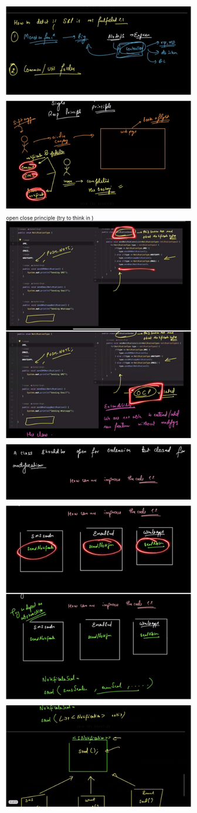 ![1702999009864](image/solid/1702999009864.png)

![1703601960936](image/solid/1703601960936.png)

open close principle (try to think in )
![1703602849386](image/solid/1703602849386.png)![1703603066680](image/solid/1703603066680.png)

![1703603176444](image/solid/1703603176444.png)

![1703603298677](image/solid/1703603298677.png)![1703603393229](image/solid/1703603393229.png)

![1703603471822](image/solid/1703603471822.png)
